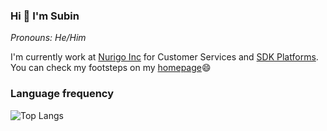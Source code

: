 ### Hi 👋 I'm Subin

_Pronouns: He/Him_  

I'm currently work at [Nurigo Inc](https://nurigo.net) for Customer Services and [SDK Platforms](https://github.com/solapi).  
You can check my footsteps on my [homepage](https://www.subux.dev)😄    

### Language frequency  

![Top Langs](https://github-readme-stats.vercel.app/api/top-langs/?username=Palbahngmiyine&layout=compact&hide=Objective-C,Swift,Ruby&langs_count=10)
